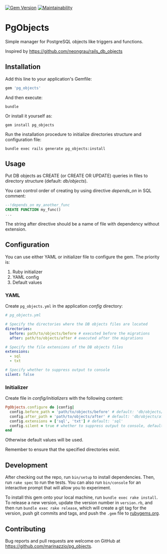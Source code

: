 [![Gem Version](https://badge.fury.io/rb/pg_objects.svg)](https://badge.fury.io/rb/pg_objects)
[![Maintainability](https://api.codeclimate.com/v1/badges/935cd23d8f899b6d8057/maintainability)](https://codeclimate.com/github/marinazzio/pg_objects/maintainability)

# PgObjects

Simple manager for PostgreSQL objects like triggers and functions.

Inspired by https://github.com/neongrau/rails_db_objects

## Installation

Add this line to your application's Gemfile:

```ruby
gem 'pg_objects'
```

And then execute:

```shell
bundle
```

Or install it yourself as:

```shell
gem install pg_objects
```

Run the installation procedure to initialize directories structure and configuration file:

```shell
bundle exec rails generate pg_objects:install
```

## Usage

Put DB objects as CREATE (or CREATE OR UPDATE) queries in files to directory structure (default: *db/objects*).

You can control order of creating by using directive *depends_on* in SQL comment:

```sql
--!depends_on my_another_func
CREATE FUNCTION my_func()
...
```

The string after directive should be a name of file with dependency without extension.

## Configuration

You can use either YAML or initializer file to configure the gem. The priority is:
1. Ruby initializer
1. YAML config
1. Default values

### YAML

Create `pg_objects.yml` in the application *config* directory:

```yaml
# pg_objects.yml

# Specify the directories where the DB objects files are located
directories:
  before: path/to/objects/before # executed before the migrations
  after: path/to/objects/after # executed after the migrations

# Specify the file extensions of the DB objects files
extensions:
  - sql
  - txt

# Specify whether to suppress output to console
silent: false
```

### Initializer

Create file in *config/initializers* with the following content:

```ruby
PgObjects.configure do |config|
  config.before_path = 'path/to/objects/before' # default: 'db/objects/before'
  config.after_path = 'path/to/objects/after' # default: 'db/objects/after'
  config.extensions = ['sql', 'txt'] # default: 'sql'
  config.silent = true # whether to suppress output to console, default: false
end
```

Otherwise default values will be used.

Remember to ensure that the specified directories exist.

## Development

After checking out the repo, run `bin/setup` to install dependencies. Then, run `rake spec` to run the tests. You can also run `bin/console` for an interactive prompt that will allow you to experiment.

To install this gem onto your local machine, run `bundle exec rake install`. To release a new version, update the version number in `version.rb`, and then run `bundle exec rake release`, which will create a git tag for the version, push git commits and tags, and push the `.gem` file to [rubygems.org](https://rubygems.org).

## Contributing

Bug reports and pull requests are welcome on GitHub at https://github.com/marinazzio/pg_objects.
